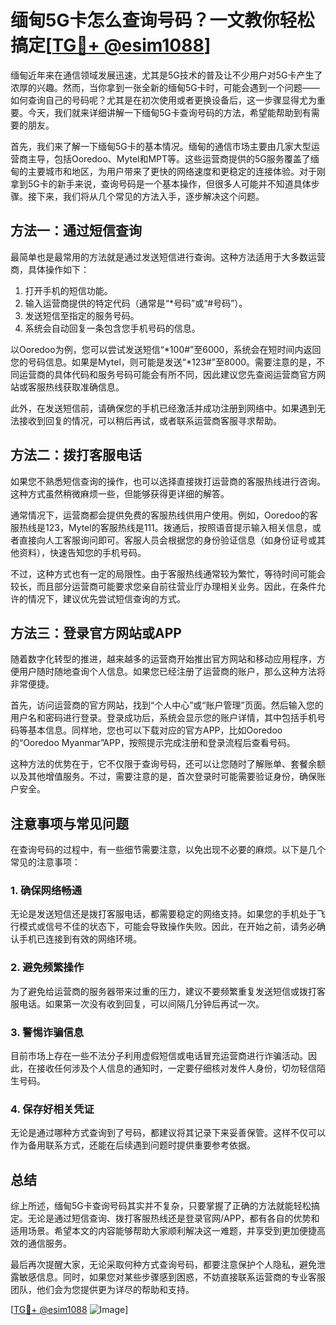 # 缅甸5G卡怎么查询号码？一文教你轻松搞定[[TG💪+ @esim1088](https://t.me/s/esim1088)]

缅甸近年来在通信领域发展迅速，尤其是5G技术的普及让不少用户对5G卡产生了浓厚的兴趣。然而，当你拿到一张全新的缅甸5G卡时，可能会遇到一个问题——如何查询自己的号码呢？尤其是在初次使用或者更换设备后，这一步骤显得尤为重要。今天，我们就来详细讲解一下缅甸5G卡查询号码的方法，希望能帮助到有需要的朋友。

首先，我们来了解一下缅甸5G卡的基本情况。缅甸的通信市场主要由几家大型运营商主导，包括Ooredoo、Mytel和MPT等。这些运营商提供的5G服务覆盖了缅甸的主要城市和地区，为用户带来了更快的网络速度和更稳定的连接体验。对于刚拿到5G卡的新手来说，查询号码是一个基本操作，但很多人可能并不知道具体步骤。接下来，我们将从几个常见的方法入手，逐步解决这个问题。

## 方法一：通过短信查询

最简单也是最常用的方法就是通过发送短信进行查询。这种方法适用于大多数运营商，具体操作如下：

1. 打开手机的短信功能。
2. 输入运营商提供的特定代码（通常是“*号码”或“#号码”）。
3. 发送短信至指定的服务号码。
4. 系统会自动回复一条包含您手机号码的信息。

以Ooredoo为例，您可以尝试发送短信“*100#”至6000，系统会在短时间内返回您的号码信息。如果是Mytel，则可能是发送“*123#”至8000。需要注意的是，不同运营商的具体代码和服务号码可能会有所不同，因此建议您先查阅运营商官方网站或客服热线获取准确信息。

此外，在发送短信前，请确保您的手机已经激活并成功注册到网络中。如果遇到无法接收到回复的情况，可以稍后再试，或者联系运营商客服寻求帮助。

## 方法二：拨打客服电话

如果您不熟悉短信查询的操作，也可以选择直接拨打运营商的客服热线进行咨询。这种方式虽然稍微麻烦一些，但能够获得更详细的解答。

通常情况下，运营商都会提供免费的客服热线供用户使用。例如，Ooredoo的客服热线是123，Mytel的客服热线是111。拨通后，按照语音提示输入相关信息，或者直接向人工客服询问即可。客服人员会根据您的身份验证信息（如身份证号或其他资料），快速告知您的手机号码。

不过，这种方式也有一定的局限性。由于客服热线通常较为繁忙，等待时间可能会较长，而且部分运营商可能要求您亲自前往营业厅办理相关业务。因此，在条件允许的情况下，建议优先尝试短信查询的方式。

## 方法三：登录官方网站或APP

随着数字化转型的推进，越来越多的运营商开始推出官方网站和移动应用程序，方便用户随时随地查询个人信息。如果您已经注册了运营商的账户，那么这种方法将非常便捷。

首先，访问运营商的官方网站，找到“个人中心”或“账户管理”页面。然后输入您的用户名和密码进行登录。登录成功后，系统会显示您的账户详情，其中包括手机号码等基本信息。同样地，您也可以下载对应的官方APP，比如Ooredoo的“Ooredoo Myanmar”APP，按照提示完成注册和登录流程后查看号码。

这种方法的优势在于，它不仅限于查询号码，还可以让您随时了解账单、套餐余额以及其他增值服务。不过，需要注意的是，首次登录时可能需要验证身份，确保账户安全。

## 注意事项与常见问题

在查询号码的过程中，有一些细节需要注意，以免出现不必要的麻烦。以下是几个常见的注意事项：

### 1. 确保网络畅通

无论是发送短信还是拨打客服电话，都需要稳定的网络支持。如果您的手机处于飞行模式或信号不佳的状态下，可能会导致操作失败。因此，在开始之前，请务必确认手机已连接到有效的网络环境。

### 2. 避免频繁操作

为了避免给运营商的服务器带来过重的压力，建议不要频繁重复发送短信或拨打客服电话。如果第一次没有收到回复，可以间隔几分钟后再试一次。

### 3. 警惕诈骗信息

目前市场上存在一些不法分子利用虚假短信或电话冒充运营商进行诈骗活动。因此，在接收任何涉及个人信息的通知时，一定要仔细核对发件人身份，切勿轻信陌生号码。

### 4. 保存好相关凭证

无论是通过哪种方式查询到了号码，都建议将其记录下来妥善保管。这样不仅可以作为备用联系方式，还能在后续遇到问题时提供重要参考依据。

## 总结

综上所述，缅甸5G卡查询号码其实并不复杂，只要掌握了正确的方法就能轻松搞定。无论是通过短信查询、拨打客服热线还是登录官网/APP，都有各自的优势和适用场景。希望本文的内容能够帮助大家顺利解决这一难题，并享受到更加便捷高效的通信服务。

最后再次提醒大家，无论采取何种方式查询号码，都要注意保护个人隐私，避免泄露敏感信息。同时，如果您对某些步骤感到困惑，不妨直接联系运营商的专业客服团队，他们会为您提供更为详尽的帮助和支持。

[[TG💪+ @esim1088](https://t.me/s/esim1088) ![Image](https://i.postimg.cc/4NQfJmqS/Snipaste-2025-05-13-00-14-12.png)]